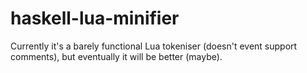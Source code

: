 # haskell-lua-minifier
Currently it's a barely functional Lua tokeniser (doesn't event support comments),
but eventually it will be better (maybe).
